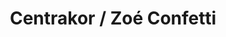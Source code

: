 ---
title: "Centrakor / Zoé Confetti"
url: /argences/centrakor-zoe-confetti/
shop: Raumausstattung
---